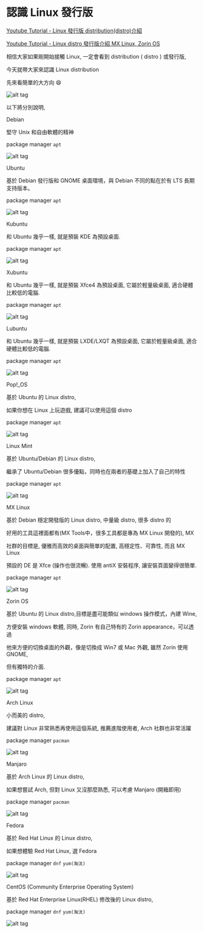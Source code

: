 # 認識 Linux 發行版

[Youtube Tutorial - Linux 發行版 distribution(distro)介紹](https://youtu.be/eCFfpJcd9c4)

[Youtube Tutorial - Linux distro 發行版介紹 MX Linux, Zorin OS](https://youtu.be/nxoMgT8akdQ)

相信大家如果剛開始接觸 Linux, 一定會看到 distribution ( distro ) 或發行版,

今天就帶大家來認識 Linux distribution

先來看簡單的大方向 :smile:

![alt tag](https://i.imgur.com/vRpTRhJ.png)

以下將分別說明,

Debian

堅守 Unix 和自由軟體的精神

package manager `apt`

![alt tag](https://i.imgur.com/qU60iOp.png)

Ubuntu

基於 Debian 發行版和 GNOME 桌面環境，與 Debian 不同的點在於有 LTS 長期支持版本。

package manager `apt`

![alt tag](https://i.imgur.com/qD6i2fj.png)

Kubuntu

和 Ubuntu 幾乎一樣, 就是預裝 KDE 為預設桌面.

package manager `apt`

![alt tag](https://i.imgur.com/8gQXSRT.png)

Xubuntu

和 Ubuntu 幾乎一樣, 就是預裝 Xfce4 為預設桌面, 它屬於輕量級桌面, 適合硬體比較低的電腦.

package manager `apt`

![alt tag](https://i.imgur.com/eDzs0ex.png)

Lubuntu

和 Ubuntu 幾乎一樣, 就是預裝 LXDE/LXQT 為預設桌面, 它屬於輕量級桌面, 適合硬體比較低的電腦.

package manager `apt`

![alt tag](https://i.imgur.com/hL2v8GQ.png)

Pop!_OS

基於 Ubuntu 的 Linux distro,

如果你想在 Linux 上玩遊戲, 建議可以使用這個 distro

package manager `apt`

![alt tag](https://i.imgur.com/1k1qR02.png)

Linux Mint

基於 Ubuntu/Debian 的 Linux distro,

繼承了 Ubuntu/Debian 很多優點，同時也在兩者的基礎上加入了自己的特性

package manager `apt`

![alt tag](https://i.imgur.com/0lh0IHt.png)

MX Linux

基於 Debian 穩定開發版的 Linux distro, 中量級 distro, 很多 distro 的

好用的工具這裡面都有(MX Tools中，很多工具都是專為 MX Linux 開發的), MX

社群的目標是, 優雅而高效的桌面與簡單的配置, 高穩定性、可靠性, 而且 MX Linux

預設的 DE 是 Xfce (操作也很流暢). 使用 antiX 安裝程序, 讓安裝頁面變得很簡單.

package manager `apt`

![alt tag](https://i.imgur.com/FjKCONa.png)

Zorin OS

基於 Ubuntu 的 Linux distro,目標是盡可能類似 windows 操作模式，內建 Wine,

方便安裝 windows 軟體, 同時, Zorin 有自己特有的 Zorin appearance，可以透過

他來方便的切換桌面的外觀，像是切換成 Win7 或 Mac 外觀, 雖然 Zorin 使用 GNOME,

但有獨特的介面.

package manager `apt`

![alt tag](https://i.imgur.com/VVBylk2.png)

Arch Linux

小而美的 distro,

建議對 Linux 非常熟悉再使用這個系統, 推薦進階使用者, Arch 社群也非常活躍

package manager `pacman`

![alt tag](https://i.imgur.com/9hhhCDH.png)

Manjaro

基於 Arch Linux 的 Linux distro,

如果想嘗試 Arch, 但對 Linux 又沒那麼熟悉, 可以考慮 Manjaro (開箱即用)

package manager `pacman`

![alt tag](https://i.imgur.com/cq6iVRZ.png)

Fedora

基於 Red Hat Linux 的 Linux distro,

如果想體驗 Red Hat Linux, 選 Fedora

package manager `dnf` `yum(淘汰)`

![alt tag](https://i.imgur.com/lMpXuYa.png)

CentOS (Community Enterprise Operating System)

基於 Red Hat Enterprise Linux(RHEL) 修改後的 Linux distro,

package manager `dnf` `yum(淘汰)`

![alt tag](https://i.imgur.com/TDDkohP.png)
